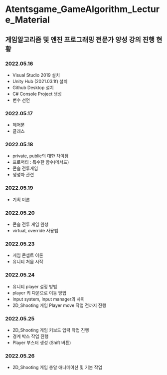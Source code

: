 # Atentsgame_GameAlgorithm_Lecture_Material

## 게임알고리즘 및 엔진 프로그래밍 전문가 양성 강의 진행 현황

### 2022.05.16
- Visual Studio 2019 설치
- Unity Hub (2021.03.1f) 설치
- Github Desktop 설치
- C# Console Project 생성
- 변수 선언

### 2022.05.17
- 제어문
- 클래스

### 2022.05.18
- private, public의 대한 차이점
- 프로퍼티 : 특수한 함수(메서드)
- 콘솔 전투게임
- 생성자 관련 

### 2022.05.19
- 기획 이론

### 2022.05.20
- 콘솔 전투 게임 완성
- virtual, override 사용법

### 2022.05.23
- 게임 콘셉트 이론
- 유니티 처음 시작

### 2022.05.24
- 유니티 player 설정 방법
- player 키 다운으로 이동 방법
- Input system, Input manager의 차이
- 2D_Shooting 게임 Player move 작업 전까지 진행

### 2022.05.25
- 2D_Shooting 게임 키보드 입력 작업 진행
- 경계 박스 작업 진행
- Player 부스터 생성 (Shift 버튼)

### 2022.05.26
- 2D_Shooting 게임 총알 애니메이션 및 기본 작업
